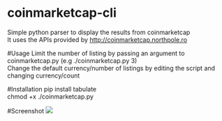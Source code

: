 # coinmarketcap-cli
Simple python parser to display the results from coinmarketcap<br>
It uses the APIs provided by http://coinmarketcap.northpole.ro

#Usage
Limit the number of listing by passing an argument to coinmarketcap.py (e.g ./coinmarketcap.py 3)<br>
Change the default currency/number of listings by editing the script and changing currency/count

#Installation
pip install tabulate<br>
chmod +x ./coinmarketcap.py

#Screenshot
<img src="http://i.imgur.com/T4jkxRS.png">
